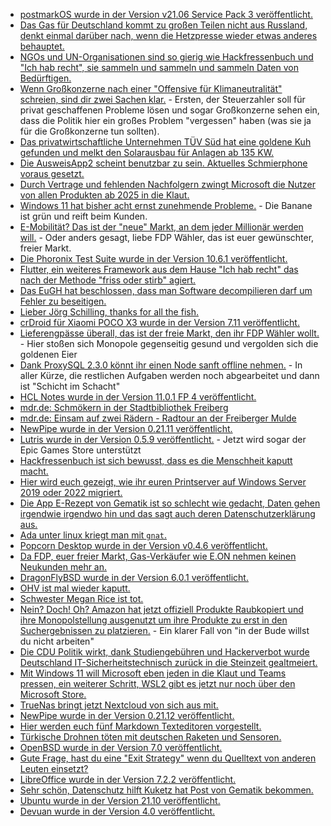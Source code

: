 * [postmarkOS wurde in der Version v21.06 Service Pack 3 veröffentlicht.](https://postmarketos.org/blog/2021/10/10/v21.06.3-release/)
* [Das Gas für Deutschland kommt zu großen Teilen nicht aus Russland, denkt einmal darüber nach, wenn die Hetzpresse wieder etwas anderes behauptet.](https://www.sonnenseite.com/de/energie/energiepreise-mehr-vorsorge-haette-geholfen/)
* [NGOs und UN-Organisationen sind so gierig wie Hackfressenbuch und "Ich hab recht", sie sammeln und sammeln und sammeln Daten von Bedürftigen.](https://netzpolitik.org/2021/datenschutz-und-biometrie-von-internationalen-hilfsorganisationen-durchleuchtet/)
* [Wenn Großkonzerne nach einer "Offensive für Klimaneutralität" schreien, sind dir zwei Sachen klar.](https://blog.fefe.de/?ts=9f9ac5b4) - Ersten, der Steuerzahler soll für privat geschaffenen Probleme lösen und sogar Großkonzerne sehen ein, dass die Politik hier ein großes Problem "vergessen" haben (was sie ja für die Großkonzerne tun sollten).
* [Das privatwirtschaftliche Unternehmen TÜV Süd hat eine goldene Kuh gefunden und melkt den Solarausbau für Anlagen ab 135 KW.](https://blog.fefe.de/?ts=9f9ac471)
* [Die AusweisApp2 scheint benutzbar zu sein. Aktuelles Schmierphone voraus gesetzt.](https://www.kuketz-blog.de/ausweisapp2-unaufaelliges-datensendeverhalten-und-cert-pinning-als-zusaetzlicher-schutz/)
* [Durch Vertrage und fehlenden Nachfolgern zwingt Microsoft die Nutzer von allen Produkten ab 2025 in die Klaut.](https://www.borncity.com/blog/2021/10/11/osb-alliance-warnt-die-microsoft-cloud-gefhrdet-unsere-digitale-souvernitt/)
* [Windows 11 hat bisher acht ernst zunehmende Probleme.](https://www.bleepingcomputer.com/news/microsoft/windows-11-incompatible-with-apps-using-non-ascii-registry-keys/) - Die Banane ist grün und reift beim Kunden.
* [E-Mobilität? Das ist der "neue" Markt, an dem jeder Millionär werden will.](https://www.sonnenseite.com/de/mobilitaet/e-mobilitaet-ein-fall-von-marktversagen/) - Oder anders gesagt, liebe FDP Wähler, das ist euer gewünschter, freier Markt.
* [Die Phoronix Test Suite wurde in der Version 10.6.1 veröffentlicht.](https://github.com/phoronix-test-suite/phoronix-test-suite/releases/tag/v10.6.1)
* [Flutter, ein weiteres Framework aus dem Hause "Ich hab recht" das nach der Methode "friss oder stirb" agiert.](https://www.onli-blogging.de/2076/Ein-Jahr-mit-Flutter.html)
* [Das EuGH hat beschlossen, dass man Software decompilieren darf um Fehler zu beseitigen.](https://blog.fefe.de/?ts=9f9ae09b)
* [Lieber Jörg Schilling, thanks for all the fish.](https://blog.fefe.de/?ts=9f9add44)
* [crDroid für Xiaomi POCO X3 wurde in der Version 7.11 veröffentlicht.](https://crdroid.net/surya#crDroid-v7/changelog)
* [Lieferengpässe überall, das ist der freie Markt, den ihr FDP Wähler wollt.](https://blog.fefe.de/?ts=9f9ba564) - Hier stoßen sich Monopole gegenseitig gesund und vergolden sich die goldenen Eier
* [Dank ProxySQL 2.3.0 könnt ihr einen Node sanft offline nehmen.](https://www.percona.com/blog/proxysql-2-3-0-enhanced-support-for-mysql-group-replication/) - In aller Kürze, die restlichen Aufgaben werden noch abgearbeitet und dann ist "Schicht im Schacht"
* [HCL Notes wurde in der Version 11.0.1 FP 4 veröffentlicht.](https://n-komm.de/hcl-notes-und-domino-11-0-1-fp4-veroeffentlicht/)
* [mdr.de: Schmökern in der Stadtbibliothek Freiberg](https://www.mdr.de/nachrichten/sachsen/chemnitz/freiberg/urlaub-ferien-ausflug-bibliothek-kinder-100.html)
* [mdr.de: Einsam auf zwei Rädern - Radtour an der Freiberger Mulde](https://www.mdr.de/nachrichten/sachsen/chemnitz/freiberg/ferien-urlaub-ausflug-radtour-freiberger-mulde-100.html)
* [NewPipe wurde in der Version 0.21.11 veröffentlicht.](https://newpipe.net/blog/pinned/release/newpipe-0.21.11-released/)
* [Lutris wurde in der Version 0.5.9 veröffentlicht.](https://www.phoronix.com/scan.php?page=news_item&px=Lutris-0.5.9-Released) - Jetzt wird sogar der Epic Games Store unterstützt
* [Hackfressenbuch ist sich bewusst, dass es die Menschheit kaputt macht.](https://netzpolitik.org/2021/psychische-gesundheit-von-jugendlichen-facebook-verspricht-besserung/)
* [Hier wird euch gezeigt, wie ihr euren Printserver auf Windows Server 2019 oder 2022 migriert.](https://4sysops.com/archives/migrate-print-servers-to-windows-server-2019-2022/)
* [Die App E-Rezept von Gematik ist so schlecht wie gedacht, Daten gehen irgendwie irgendwo hin und das sagt auch deren Datenschutzerklärung aus.](https://www.kuketz-blog.de/e-rezept-app-gematik-safetynet-checks-und-tracking-via-google-firebase-analytics/)
* [Ada unter linux kriegt man mit `gnat`.](https://opensource.com/article/21/10/learn-ada-2021)
* [Popcorn Desktop wurde in der Version v0.4.6 veröffentlicht.](https://github.com/popcorn-official/popcorn-desktop/releases/tag/v0.4.6)
* [Da FDP, euer freier Markt, Gas-Verkäufer wie E.ON nehmen keinen Neukunden mehr an.](https://blog.fefe.de/?ts=9f9839cc)
* [DragonFlyBSD wurde in der Version 6.0.1 veröffentlicht.](https://www.phoronix.com/scan.php?page=news_item&px=DragonFlyBSD-6.0.1-Released)
* [OHV ist mal wieder kaputt.](https://www.borncity.com/blog/2021/10/13/strung-beim-cloud-anbieter-ohv-am-13-10-2021/)
* [Schwester Megan Rice ist tot.](https://netzfrauen.org/2021/10/13/megan-rice/)
* [Nein? Doch! Oh? Amazon hat jetzt offiziell Produkte Raubkopiert und ihre Monopolstellung ausgenutzt um ihre Produkte zu erst in den Suchergebnissen zu platzieren.](https://blog.fefe.de/?ts=9f9937b7) - Ein klarer Fall von "in der Bude willst du nicht arbeiten"
* [Die CDU Politik wirkt, dank Studiengebühren und Hackerverbot wurde Deutschland IT-Sicherheitstechnisch zurück in die Steinzeit gealtmeiert.](https://blog.fefe.de/?ts=9f993a35)
* [Mit Windows 11 will Microsoft eben jeden in die Klaut und Teams pressen, ein weiterer Schritt, WSL2 gibt es jetzt nur noch über den Microsoft Store.](https://www.borncity.com/blog/2021/10/12/windows-11-wsl-wandert-in-den-microsoft-store/)
* [TrueNas bringt jetzt Nextcloud von sich aus mit.](https://nextcloud.com/blog/nextcloud-now-officially-supported-on-truenas/)
* [NewPipe wurde in der Version 0.21.12 veröffentlicht.](https://newpipe.net/blog/pinned/release/newpipe-0.21.12-released/)
* [Hier werden euch fünf Markdown Texteditoren vorgestellt.](https://opensource.com/article/21/10/markdown-editors)
* [Türkische Drohnen töten mit deutschen Raketen und Sensoren.](https://netzpolitik.org/2021/raketen-und-sensoren-deutsche-technik-fuer-den-tuerkischen-drohnenkrieg/)
* [OpenBSD wurde in der Version 7.0 veröffentlicht.](https://www.phoronix.com/scan.php?page=news_item&px=OpenBSD-7.0-Released)
* [Gute Frage, hast du eine "Exit Strategy" wenn du Quelltext von anderen Leuten einsetzt?](https://matthiasnoback.nl/2021/10/do-you-have-an-exit-strategy/)
* [LibreOffice wurde in der Version 7.2.2 veröffentlicht.](https://www.planet3dnow.de/cms/63682-libreoffice-7-2-2-community/)
* [Sehr schön, Datenschutz hilft Kuketz hat Post von Gematik bekommen.](https://www.kuketz-blog.de/reaktion-der-gematik-auf-e-rezept-app-pruefung/)
* [Ubuntu wurde in der Version 21.10 veröffentlicht.](https://lwn.net/Articles/872970)
* [Devuan wurde in der Version 4.0 veröffentlicht.](https://www.phoronix.com/scan.php?page=news_item&px=Devuan-4.0-Released)

